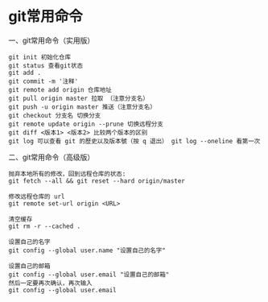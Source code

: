 # git常用命令

一、git常用命令（实用版）

    git init 初始化仓库
    git status 查看git状态
    git add .  
    git commit -m '注释' 
    git remote add origin 仓库地址
    git pull origin master 拉取 （注意分支名）
    git push -u origin master 推送（注意分支名）
    git checkout 分支名 切换分支
    git remote update origin --prune 切换远程分支
    git diff <版本1> <版本2> 比较两个版本的区别
    git log 可以查看 git 的歷史以及版本號（按 q 退出） git log --oneline 看第一次
    
二、git常用命令（高级版）

    抛弃本地所有的修改，回到远程仓库的状态:
    git fetch --all && git reset --hard origin/master
    
    修改远程仓库的 url
    git remote set-url origin <URL>
    
    清空缓存
    git rm -r --cached . 
    
    设置自己的名字
    git config --global user.name "设置自己的名字"
    
    设置自己的邮箱
    git config --global user.email "设置自己的邮箱"
    然后一定要再次确认，再次输入
    git config --global user.email

